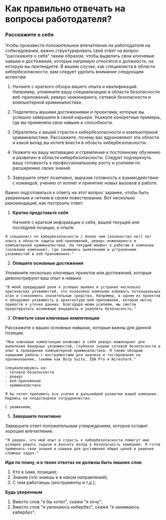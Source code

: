 # Как правильно отвечать на вопросы работодателя?
### Расскажите о себе

Чтобы произвести положительное впечатление на работодателя на собеседовании, важно структурировать свой ответ на вопрос "расскажите о себе" таким образом, чтобы выделить свои ключевые навыки и достижения, которые напрямую относятся к должности, на которую вы претендуете. В вашем случае, как специалиста в области кибербезопасности, вам следует уделить внимание следующим аспектам:

1. Начните с краткого обзора вашего опыта и квалификаций. Например, упомяните вашу специализацию в области безопасности веб-приложений, реверс-инжиниринга, сетевой безопасности и компьютерной криминалистики.

2. Поделитесь вашими достижениями и проектами, которые вы успешно завершили в своей карьере. Укажите конкретные примеры, где вы применяли свои навыки и способности.

3. Обратитесь к вашей страсти к кибербезопасности и компьютерной криминалистике. Расскажите, почему вас вдохновляют эти области и какой вклад вы хотите внести в область кибербезопасности.

4. Укажите на вашу мотивацию и стремление к постоянному обучению и развитию в области кибербезопасности. Следует подчеркнуть вашу готовность к профессиональному росту и усилиям по расширению своих знаний.

5. Завершите ответ позитивно, выразив готовность к взаимодействию с командой, учению от коллег и принятию новых вызовов в работе.

Важно подготовиться к ответу на этот вопрос заранее, чтобы быть уверенным и четким в своем повествовании. Вот несколько рекомендаций, как построить ответ:

1. **Кратко представьте себя**

     Начните с краткой информации о себе, вашей текущей или последней позиции, и опыте.
 
 ```
Я специалист по кибербезопасности с более чем [количество лет] лет опыта в области защиты веб-приложений, реверс-инжиниринга и компьютерной криминалистики. На текущий момент я работаю в компании [название компании], где занимаюсь выявлением и устранением уязвимостей в веб-приложениях."
```

2. **Опишите основные достижения**

Упомяните несколько ключевых проектов или достижений, которые демонстрируют ваш опыт и навыки.

```
"В моей предыдущей роли я успешно выявил и устранил несколько критических уязвимостей, что позволило компании избежать потенциальных атак и сэкономить значительные средства. Например, в одном из проектов я обнаружил уязвимость в архитектуре веб-приложения, которая могла привести к утечке данных. Благодаря моим усилиям, мы смогли предотвратить возможные инциденты и укрепить безопасность."
```

3. **Отметьте свои ключевые компетенции**

Расскажите о ваших основных навыках, которые важны для данной позиции.

```
"Мои ключевые компетенции включают в себя реверс-инжиниринг для выявления бинарных уязвимостей, глубокое знание сетевой безопасности и опыт в проведении компьютерной криминалистики. Я также обладаю навыками работы с инструментами для анализа и тестирования на проникновение, такими как Burp Suite, IDA Pro и Wireshark."
```

```
Специализируюсь на:
- сетевой безопасности
- реверс
- веб-приложении
- криминалистика

Я бы хотел приложить все усилия в дальнейшей развитии вашей компании. Надеюсь на плодотворное сотрудничество.

С уважением,
```

5. **Завершите позитивно**

Завершите ответ положительным утверждением, которое оставит хорошее впечатление.

```
"Я уверен, что мой опыт и страсть к кибербезопасности помогут мне успешно решать задачи и вносить вклад в безопасность компании. Я готов применить свои знания и навыки для достижения общих целей и решения сложных задач."
```

**Иди по плану, и в твоих ответах не должны быть лишних слов**:

1. Кто я (имя, позиция);
2. Знания (что знаешь и в каком направлений);
3. С чем работаешь (инструменты и т.д.);


**Будь уверенным**

1. Вместо слов "я бы хотел", скажи "я хочу";
2. Вместо слов "я увлекаюсь кибербез", скажи "я занимаюсь кабербез";




